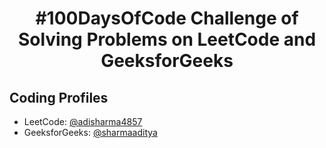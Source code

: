 ﻿<h1 align="center">#100DaysOfCode Challenge of <br>
Solving Problems on LeetCode and GeeksforGeeks</h1>

## Coding Profiles

- LeetCode: [@adisharma4857](https://leetcode.com/adisharma4857/)
- GeeksforGeeks: [@sharmaaditya](https://auth.geeksforgeeks.org/user/sharmaaditya/)
